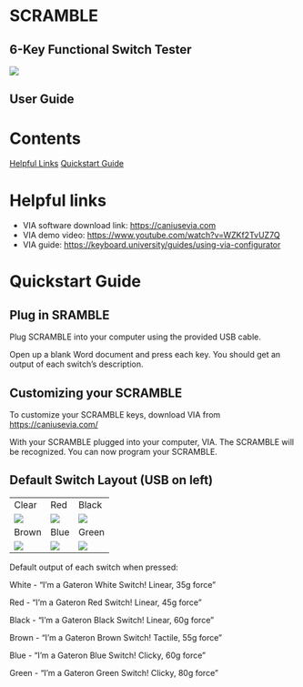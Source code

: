 # SCRAMBLE

## 6-Key Functional Switch Tester
![](https://github.com/nullbitsco/docs/raw/main/scramble/user_guide_img/image000.jpg)
## User Guide

# Contents
[Helpful Links](#helpful_links)
[Quickstart Guide](#quickstart_guide)

# <a name="helpful_links"></a> Helpful links
* VIA software download link: https://caniusevia.com
* VIA demo video: https://www.youtube.com/watch?v=WZKf2TvUZ7Q
* VIA guide: https://keyboard.university/guides/using-via-configurator

# <a name="quickstart_guide"></a> Quickstart Guide

## Plug in SRAMBLE
Plug SCRAMBLE into your computer using the provided USB cable.

Open up a blank Word document and press each key. You should get an output of each switch’s description.

## Customizing your SCRAMBLE
To customize your SCRAMBLE keys, download VIA from https://caniusevia.com/

With your SCRAMBLE plugged into your computer, VIA. The SCRAMBLE will be recognized. You can now program your SCRAMBLE.

## Default Switch Layout (USB on left)
| | | |
| --- | --- | --- |
| Clear | Red | Black |
| ![](https://github.com/nullbitsco/docs/raw/main/scramble/user_guide_img/image004.jpg) | ![](https://github.com/nullbitsco/docs/raw/main/scramble/user_guide_img/image006.jpg) | ![](https://github.com/nullbitsco/docs/raw/main/scramble/user_guide_img/image001.jpg) |
| Brown | Blue | Green |
| ![](https://github.com/nullbitsco/docs/raw/main/scramble/user_guide_img/image003.jpg) | ![](https://github.com/nullbitsco/docs/raw/main/scramble/user_guide_img/image002.jpg) | ![](https://github.com/nullbitsco/docs/raw/main/scramble/user_guide_img/image005.jpg) |

Default output of each switch when pressed:

White - “I’m a Gateron White Switch! Linear, 35g force”

Red - “I’m a Gateron Red Switch! Linear, 45g force”

Black - “I’m a Gateron Black Switch! Linear, 60g force”

Brown - “I’m a Gateron Brown Switch! Tactile, 55g force”

Blue - “I’m a Gateron Blue Switch! Clicky, 60g force”

Green - “I’m a Gateron Green Switch! Clicky, 80g force”
